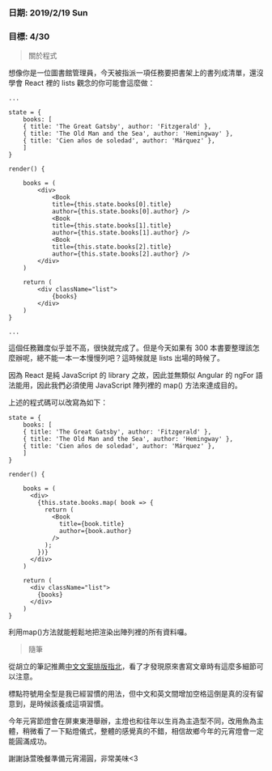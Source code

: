 ### 日期: 2019/2/19 Sun

### 目標: 4/30

> 關於程式

想像你是一位圖書館管理員，今天被指派一項任務要把書架上的書列成清單，還沒學會 React 裡的 lists 觀念的你可能會這麼做：
```
...

state = {
    books: [
    { title: 'The Great Gatsby', author: 'Fitzgerald' },
    { title: 'The Old Man and the Sea', author: 'Hemingway' },
    { title: 'Cien años de soledad', author: 'Márquez' },
    ]
}

render() {
    
    books = (
        <div>
            <Book 
            title={this.state.books[0].title}
            author={this.state.books[0].author} />
            <Book 
            title={this.state.books[1].title}
            author={this.state.books[1].author} />
            <Book 
            title={this.state.books[2].title}
            author={this.state.books[2].author} />
        </div>
    )
    
    return (
        <div className="list">
            {books}
        </div>
    )
}

...
```

這個任務難度似乎並不高，很快就完成了。但是今天如果有 300 本書要整理該怎麼辦呢，總不能一本一本慢慢列吧？這時候就是 lists 出場的時候了。

因為 React 是純 JavaScript 的 library 之故，因此並無類似 Angular 的 ngFor 語法能用，因此我們必須使用 JavaScript 陣列裡的 map() 方法來達成目的。

上述的程式碼可以改寫為如下：

```
state = {
    books: [
    { title: 'The Great Gatsby', author: 'Fitzgerald' },
    { title: 'The Old Man and the Sea', author: 'Hemingway' },
    { title: 'Cien años de soledad', author: 'Márquez' },
    ]
}

render() {
    
    books = (
      <div>
        {this.state.books.map( book => {
          return (
            <Book 
              title={book.title}
              author={book.author} 
            />
          );
        })}            
      </div>
    )
    
    return (
      <div className="list">
        {books}
      </div>
    )
}
```

利用map()方法就能輕鬆地把渲染出陣列裡的所有資料囉。

> 隨筆

從胡立的筆記推薦[中文文案排版指北](https://github.com/sparanoid/chinese-copywriting-guidelines)，看了才發現原來書寫文章時有這麼多細節可以注意。

標點符號用全型是我已經習慣的用法，但中文和英文間增加空格這倒是真的沒有留意到，是時候該養成這項習慣。

今年元宵節燈會在屏東東港舉辦，主燈也和往年以生肖為主造型不同，改用魚為主體，稍微看了一下點燈儀式，整體的感覺真的不錯，相信故鄉今年的元宵燈會一定能圓滿成功。

謝謝詠萱晚餐準備元宵湯圓，非常美味<3

